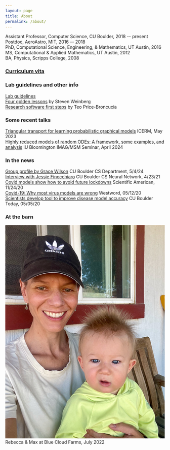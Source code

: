 ```yaml
---
layout: page
title: About
permalink: /about/
---
```


Assistant Professor, Computer Science, CU Boulder, 2018 -- present  
Postdoc, AeroAstro, MIT, 2016 -- 2018  
PhD, Computational Science, Engineering, & Mathematics, UT Austin, 2016  
MS, Computational & Applied Mathematics, UT Austin, 2012  
BA, Physics, Scripps College, 2008  

### [Curriculum vita](vita.pdf) 

### Lab guidelines and other info
[Lab guidelines](guidelines_REM_lab.pdf)  
[Four golden lessons](4-golden-lessons.pdf) by Steven Weinberg  
[Research software first steps](about/research_software_first_steps.md) by Teo Price-Broncucia

### Some recent talks
[Triangular transport for learning probabilistic graphical models](https://icerm.brown.edu/video_archive/?play=3148) ICERM, May 2023  
[Highly reduced models of random ODEs: A framework, some examples, and analysis](https://youtu.be/PxpYso46Zfs?list=PLiEtieOeWbMKh9VcQoinSwODcSZKMTGat&t=902)  IU Bloomington IMAG/MSM Seminar, April 2024

### In the news
[Group profile by Grace Wilson](https://www.colorado.edu/cs/2024/05/24/embracing-uncertainty-morrison-group) CU Boulder CS Department, 5/4/24  
[Interview with Jessie Finocchiaro](http://bouldercsgrads.org/neural-network/rebecca_morrison_nn.pdf) CU Boulder CS Neural Network, 4/23/21  
[Covid models show how to avoid future lockdowns](https://www.scientificamerican.com/article/covid-models-show-how-to-avoid-future-lockdowns/) Scientific American, 11/24/20  
[Covid-19: Why most virus models are wrong](https://www.westword.com/news/covid-19-most-virus-models-are-wrong-colorado-expert-says-11709422) Westword, 05/12/20  
[Scientists develop tool to improve disease model accuracy](https://www.colorado.edu/today/2020/05/05/scientists-develop-tool-improve-disease-model-accuracy) CU Boulder Today, 05/05/20  

### At the barn
![Rebecca & Max at Blue Cloud Farms, July 2022](R-and-M-barn.jpeg)
Rebecca & Max at Blue Cloud Farms, July 2022
